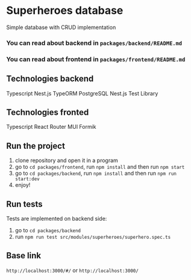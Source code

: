# Superheroes database
Simple database with CRUD implementation
### You can read about **backend** in `packages/backend/README.md`
### You can read about **frontend** in `packages/frontend/README.md`

## Technologies backend
Typescript
Nest.js
TypeORM
PostgreSQL
Nest.js Test Library

## Technologies fronted
Typescript
React
Router
MUI
Formik

## Run the project
1. clone repository and open it in a program
3. go to `cd packages/frontend`, run `npm install` and then run `npm start`
3. go to `cd packages/backend`, run `npm install` and then run `npm run start:dev`
4. enjoy!

## Run tests
Tests are implemented on backend side:
1. go to `cd packages/backend`
2. run `npm run test src/modules/superheroes/superhero.spec.ts`

## Base link
`http://localhost:3000/#/` or `http://localhost:3000/`

